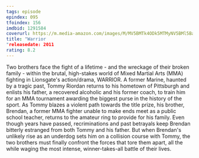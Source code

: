 ```yaml
---
tags: episode
epindex: 095
tfoindex: 156
imdbid: 1291584
coverurl: https://m.media-amazon.com/images/M/MV5BMTk4ODk5MTMyNV5BMl5BanBnXkFtZTcwMDMyNTg0Ng@@._V1_SX202_CR0,0,202,300_.jpg
title: "Warrior
"releasedate: 2011
rating: 8.2
---
```


Two brothers face the fight of a lifetime - and the wreckage of their broken family - within the brutal, high-stakes world of Mixed Martial Arts (MMA) fighting in Lionsgate's action/drama, WARRIOR. A former Marine, haunted by a tragic past, Tommy Riordan returns to his hometown of Pittsburgh and enlists his father, a recovered alcoholic and his former coach, to train him for an MMA tournament awarding the biggest purse in the history of the sport. As Tommy blazes a violent path towards the title prize, his brother, Brendan, a former MMA fighter unable to make ends meet as a public school teacher, returns to the amateur ring to provide for his family. Even though years have passed, recriminations and past betrayals keep Brendan bitterly estranged from both Tommy and his father. But when Brendan's unlikely rise as an underdog sets him on a collision course with Tommy, the two brothers must finally confront the forces that tore them apart, all the while waging the most intense, winner-takes-all battle of their lives.
